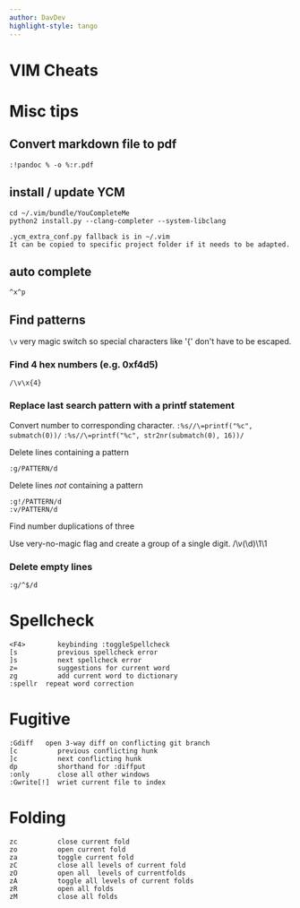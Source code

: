 ```yaml
---
author: DavDev
highlight-style: tango
---
```


VIM Cheats
==================

# Misc tips

## Convert markdown file to pdf

	:!pandoc % -o %:r.pdf

## install / update YCM
```
cd ~/.vim/bundle/YouCompleteMe
python2 install.py --clang-completer --system-libclang
```
```
.ycm_extra_conf.py fallback is in ~/.vim
It can be copied to specific project folder if it needs to be adapted.
```
## auto complete

	^x^p

## Find patterns

`\v`		very magic switch so special characters like '{' don't have to be escaped.

### Find 4 hex numbers (e.g. 0xf4d5)

	/\v\x{4}

### Replace last search pattern with a printf statement

Convert number to corresponding character.
	`:%s//\=printf("%c", submatch(0))/`
	`:%s//\=printf("%c", str2nr(submatch(0), 16))/`


Delete lines containing a pattern
~~~
:g/PATTERN/d
~~~

Delete lines *not* containing a pattern
~~~
:g!/PATTERN/d
:v/PATTERN/d
~~~

Find number duplications of three

Use very-no-magic flag and create a group of a single digit.
/\v(\d)\1\1

### Delete empty lines

~~~
:g/^$/d
~~~

# Spellcheck

```
<F4> 		keybinding :toggleSpellcheck
[s			previous spellcheck error
]s			next spellcheck error
z=			suggestions for current word
zg			add current word to dictionary
:spellr	 repeat word correction
```

# Fugitive

```
:Gdiff	 open 3-way diff on conflicting git branch
[c			previous conflicting hunk
]c			next conflicting hunk
dp			shorthand for :diffput
:only		close all other windows
:Gwrite[!]	wriet current file to index
```

# Folding

```
zc			close current fold
zo			open current fold
za			toggle current fold
zC			close all levels of current fold
zO			open all  levels of currentfolds
zA			toggle all levels of current folds
zR			open all folds
zM			close all folds
````
